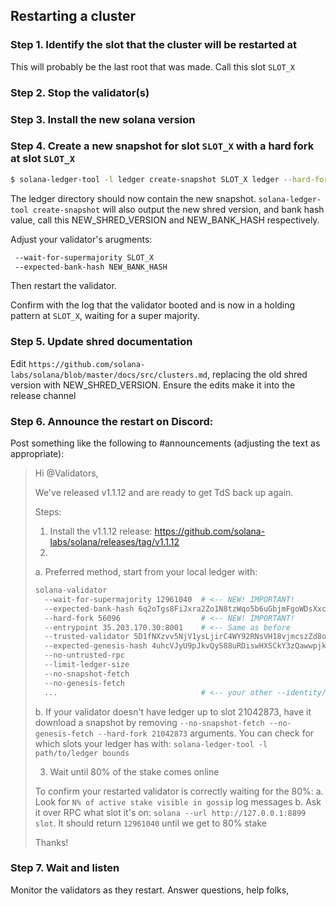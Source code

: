 ## Restarting a cluster

### Step 1. Identify the slot that the cluster will be restarted at

This will probably be the last root that was made. Call this slot `SLOT_X`

### Step 2. Stop the validator(s)

### Step 3. Install the new solana version

### Step 4. Create a new snapshot for slot `SLOT_X` with a hard fork at slot `SLOT_X`

```bash
$ solana-ledger-tool -l ledger create-snapshot SLOT_X ledger --hard-fork SLOT_X
```

The ledger directory should now contain the new snapshot.
`solana-ledger-tool create-snapshot` will also output the new shred version, and bank hash value,
call this NEW\_SHRED\_VERSION and NEW\_BANK\_HASH respectively.

Adjust your validator's arugments:

```bash
 --wait-for-supermajority SLOT_X
 --expected-bank-hash NEW_BANK_HASH
```

Then restart the validator.

Confirm with the log that the validator booted and is now in a holding pattern at `SLOT_X`, waiting for a super majority.

### Step 5. Update shred documentation

Edit `https://github.com/solana-labs/solana/blob/master/docs/src/clusters.md`,
replacing the old shred version with NEW\_SHRED\_VERSION. Ensure the edits make it into the release channel

### Step 6. Announce the restart on Discord:

Post something like the following to #announcements (adjusting the text as appropriate):

> Hi @Validators,
>
> We've released v1.1.12 and are ready to get TdS back up again.
>
> Steps:
> 1. Install the v1.1.12 release: https://github.com/solana-labs/solana/releases/tag/v1.1.12
> 2.
>   a. Preferred method, start from your local ledger with:
>
> ```bash
> solana-validator
>   --wait-for-supermajority 12961040  # <-- NEW! IMPORTANT!
>   --expected-bank-hash 6q2oTgs8FiJxra2Zo1N8tzWqo5b6uGbjmFgoWDsXxchY    # <-- NEW! IMPORTANT!
>   --hard-fork 56096                  # <-- NEW! IMPORTANT!
>   --entrypoint 35.203.170.30:8001    # <-- Same as before
>   --trusted-validator 5D1fNXzvv5NjV1ysLjirC4WY92RNsVH18vjmcszZd8on
>   --expected-genesis-hash 4uhcVJyU9pJkvQyS88uRDiswHXSCkY3zQawwpjk2NsNY
>   --no-untrusted-rpc
>   --limit-ledger-size
>   --no-snapshot-fetch
>   --no-genesis-fetch
>   ...                                # <-- your other --identity/--vote-account/etc arguments
> ```
>   b. If your validator doesn't have ledger up to slot 21042873, have it download a snapshot by removing
>      `--no-snapshot-fetch --no-genesis-fetch --hard-fork 21042873` arguments.
>      You can check for which slots your ledger has with: `solana-ledger-tool -l path/to/ledger bounds`
>
> 3. Wait until 80% of the stake comes online
>
> To confirm your restarted validator is correctly waiting for the 80%:
> a. Look for `N% of active stake visible in gossip` log messages
> b. Ask it over RPC what slot it's on: `solana --url http://127.0.0.1:8899 slot`.  It should return `12961040` until we get to 80% stake
>
> Thanks!

### Step 7. Wait and listen

Monitor the validators as they restart. Answer questions, help folks,
